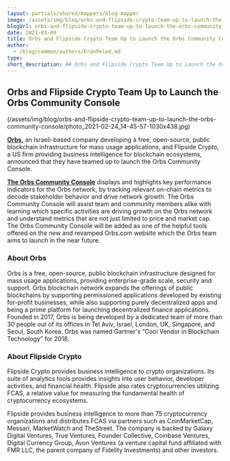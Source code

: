 ```yaml
---
layout: partials/shared/mappers/blog-mapper
image: /assets/img/blog/orbs-and-flipside-crypto-team-up-to-launch-the-orbs-community-console/bg.png
blogUrl: orbs-and-flipside-crypto-team-up-to-launch-the-orbs-community-console
date: 2021-03-09
title: Orbs and Flipside Crypto Team Up to Launch the Orbs Community Console
author:
  - /blog/common/authors/EranPeled.md
type:
short_description: ## Orbs and Flipside Crypto Team Up to Launch the Orbs Community Console
---
```


## Orbs and Flipside Crypto Team Up to Launch the Orbs Community Console

(/assets/img/blog/orbs-and-flipside-crypto-team-up-to-launch-the-orbs-community-console/photo_2021-02-24_14-45-57-1030x438.jpg)

[**Orbs,**](https://www.orbs.com/) an Israeli-based company developing a free, open-source, public blockchain infrastructure for mass usage applications, and Flipside Crypto, a US firm providing business intelligence for blockchain ecosystems, announced that they have teamed up to launch the Orbs Community Console.

[**The Orbs Community Console**](https://orbs.flipsidecrypto.com/) displays and highlights key performance indicators for the Orbs network, by tracking relevant on-chain metrics to decode stakeholder behavior and drive network growth. The Orbs Community Console will assist team and community members alike with learning which specific activities are driving growth on the Orbs network and understand metrics that are not just limited to price and market cap. The Orbs Community Console will be added as one of the helpful tools offered on the new and revamped Orbs.com website which the Orbs team aims to launch in the near future.

### About Orbs

Orbs is a free, open-source, public blockchain infrastructure designed for mass usage applications, providing enterprise-grade scale, security and support. Orbs blockchain network expands the offerings of public blockchains by supporting permissioned applications developed by existing for-profit businesses, while also supporting purely decentralized apps and being a prime platform for launching decentralized finance applications. Founded in 2017, Orbs is being developed by a dedicated team of more than 30 people out of its offices in Tel Aviv, Israel, London, UK, Singapore, and Seoul, South Korea. Orbs was named Gartner's “Cool Vendor in Blockchain Technology” for 2018.

### About Flipside Crypto

Flipside Crypto provides business intelligence to crypto organizations. Its suite of analytics tools provides insights into user behavior, developer activities, and financial health. Flipside also rates cryptocurrencies utilizing FCAS, a relative value for measuring the fundamental health of cryptocurrency ecosystems.

Flipside provides business intelligence to more than 75 cryptocurrency organizations and distributes FCAS via partners such as CoinMarketCap, Messari, MarketWatch and TheStreet. The company is backed by Galaxy Digital Ventures, True Ventures, Founder Collective, Coinbase Ventures, Digital Currency Group, Avon Ventures (a venture capital fund affiliated with FMR LLC, the parent company of Fidelity Investments) and other investors.
